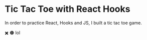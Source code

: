 # Tic Tac Toe with React Hooks

In order to practice React, Hooks and JS, I built a tic tac toe game.

✖️ 🟤 lol
